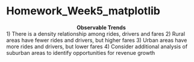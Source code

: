 # Homework_Week5_matplotlib

<center><b>Observable Trends</b></center>
1) There is a density relationship among rides, drivers and fares
2) Rural areas have fewer rides and drivers, but higher fares 
3) Urban areas have more rides and drivers, but lower fares
4) Consider additional analysis of suburban areas to identify opportunities for revenue growth
